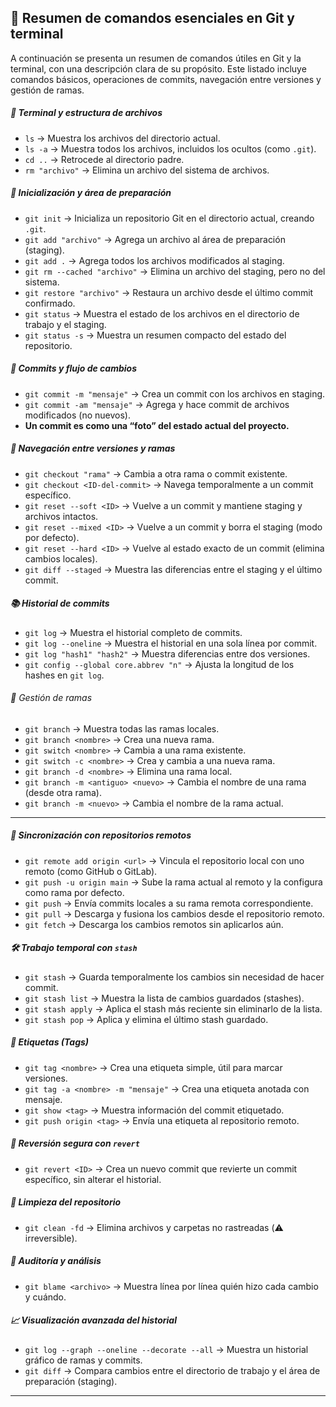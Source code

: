 ## 🧾 Resumen de comandos esenciales en Git y terminal

A continuación se presenta un resumen de comandos útiles en Git y la terminal, con una descripción clara de su propósito. Este listado incluye comandos básicos, operaciones de commits, navegación entre versiones y gestión de ramas.

##### 📂 Terminal y estructura de archivos

- `ls` → Muestra los archivos del directorio actual.  
- `ls -a` → Muestra todos los archivos, incluidos los ocultos (como `.git`).  
- `cd ..` → Retrocede al directorio padre.  
- `rm "archivo"` → Elimina un archivo del sistema de archivos.

##### 🧱 Inicialización y área de preparación

- `git init` → Inicializa un repositorio Git en el directorio actual, creando `.git`.  
- `git add "archivo"` → Agrega un archivo al área de preparación (staging).  
- `git add .` → Agrega todos los archivos modificados al staging.  
- `git rm --cached "archivo"` → Elimina un archivo del staging, pero no del sistema.  
- `git restore "archivo"` → Restaura un archivo desde el último commit confirmado.  
- `git status` → Muestra el estado de los archivos en el directorio de trabajo y el staging.  
- `git status -s` → Muestra un resumen compacto del estado del repositorio.  

##### 📸 Commits y flujo de cambios

- `git commit -m "mensaje"` → Crea un commit con los archivos en staging.  
- `git commit -am "mensaje"` → Agrega y hace commit de archivos modificados (no nuevos).  
- **Un commit es como una “foto” del estado actual del proyecto.**

##### 🔁 Navegación entre versiones y ramas

- `git checkout "rama"` → Cambia a otra rama o commit existente.  
- `git checkout <ID-del-commit>` → Navega temporalmente a un commit específico.  
- `git reset --soft <ID>` → Vuelve a un commit y mantiene staging y archivos intactos.  
- `git reset --mixed <ID>` → Vuelve a un commit y borra el staging (modo por defecto).  
- `git reset --hard <ID>` → Vuelve al estado exacto de un commit (elimina cambios locales).  
- `git diff --staged` → Muestra las diferencias entre el staging y el último commit.  

##### 📚 Historial de commits

- `git log` → Muestra el historial completo de commits.  
- `git log --oneline` → Muestra el historial en una sola línea por commit.  
- `git log "hash1" "hash2"` → Muestra diferencias entre dos versiones.  
- `git config --global core.abbrev "n"` → Ajusta la longitud de los hashes en `git log`.

###### 🌿 Gestión de ramas

- `git branch` → Muestra todas las ramas locales.  
- `git branch <nombre>` → Crea una nueva rama.  
- `git switch <nombre>` → Cambia a una rama existente.  
- `git switch -c <nombre>` → Crea y cambia a una nueva rama.  
- `git branch -d <nombre>` → Elimina una rama local.  
- `git branch -m <antiguo> <nuevo>` → Cambia el nombre de una rama (desde otra rama).  
- `git branch -m <nuevo>` → Cambia el nombre de la rama actual.

---
##### 🔄 Sincronización con repositorios remotos

- `git remote add origin <url>` → Vincula el repositorio local con uno remoto (como GitHub o GitLab).  
- `git push -u origin main` → Sube la rama actual al remoto y la configura como rama por defecto.  
- `git push` → Envía commits locales a su rama remota correspondiente.  
- `git pull` → Descarga y fusiona los cambios desde el repositorio remoto.  
- `git fetch` → Descarga los cambios remotos sin aplicarlos aún.

##### 🛠️ Trabajo temporal con `stash`

- `git stash` → Guarda temporalmente los cambios sin necesidad de hacer commit.  
- `git stash list` → Muestra la lista de cambios guardados (stashes).  
- `git stash apply` → Aplica el stash más reciente sin eliminarlo de la lista.  
- `git stash pop` → Aplica y elimina el último stash guardado.  

##### 🔖 Etiquetas (Tags)

- `git tag <nombre>` → Crea una etiqueta simple, útil para marcar versiones.  
- `git tag -a <nombre> -m "mensaje"` → Crea una etiqueta anotada con mensaje.  
- `git show <tag>` → Muestra información del commit etiquetado.  
- `git push origin <tag>` → Envía una etiqueta al repositorio remoto.  

##### 🔁 Reversión segura con `revert`

- `git revert <ID>` → Crea un nuevo commit que revierte un commit específico, sin alterar el historial.  

##### 🧽 Limpieza del repositorio

- `git clean -fd` → Elimina archivos y carpetas no rastreadas (⚠️ irreversible).  

##### 👤 Auditoría y análisis

- `git blame <archivo>` → Muestra línea por línea quién hizo cada cambio y cuándo.  

##### 📈 Visualización avanzada del historial

- `git log --graph --oneline --decorate --all` → Muestra un historial gráfico de ramas y commits.  
- `git diff` → Compara cambios entre el directorio de trabajo y el área de preparación (staging).  

---
